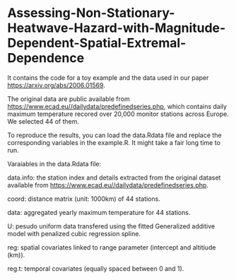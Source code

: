 # Assessing-Non-Stationary-Heatwave-Hazard-with-Magnitude-Dependent-Spatial-Extremal-Dependence
It contains the code for a toy example and the data used in our paper https://arxiv.org/abs/2006.01569.

The original data are public available from https://www.ecad.eu//dailydata/predefinedseries.php, which contains daily maximum temperature recored over 20,000 monitor stations across Europe. We selected 44 of them. 

To reproduce the results, you can load the data.Rdata file and replace the corresponding variables in the example.R. It might take a fair long time to run. 


Varaiables in the data.Rdata file:

data.info: the station index and details extracted from the original dataset available from https://www.ecad.eu//dailydata/predefinedseries.php.

coord: distance matrix (unit: 1000km) of 44 stations.

data: aggregated yearly maximum temperature for 44 stations.

U: pesudo uniform data transfered using the fitted Generalized additive model with penalized cubic regression spline.

reg: spatial covariates linked to range parameter (intercept and altitiude (km)).

reg.t: temporal covariates (equally spaced between 0 and 1).
